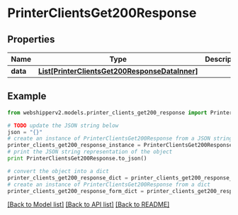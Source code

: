 # PrinterClientsGet200Response


## Properties
Name | Type | Description | Notes
------------ | ------------- | ------------- | -------------
**data** | [**List[PrinterClientsGet200ResponseDataInner]**](PrinterClientsGet200ResponseDataInner.md) |  | [optional] 

## Example

```python
from webshipperv2.models.printer_clients_get200_response import PrinterClientsGet200Response

# TODO update the JSON string below
json = "{}"
# create an instance of PrinterClientsGet200Response from a JSON string
printer_clients_get200_response_instance = PrinterClientsGet200Response.from_json(json)
# print the JSON string representation of the object
print PrinterClientsGet200Response.to_json()

# convert the object into a dict
printer_clients_get200_response_dict = printer_clients_get200_response_instance.to_dict()
# create an instance of PrinterClientsGet200Response from a dict
printer_clients_get200_response_form_dict = printer_clients_get200_response.from_dict(printer_clients_get200_response_dict)
```
[[Back to Model list]](../README.md#documentation-for-models) [[Back to API list]](../README.md#documentation-for-api-endpoints) [[Back to README]](../README.md)


